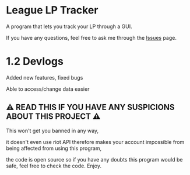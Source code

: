 # League LP Tracker
A program that lets you track your LP through a GUI.

If you have any questions, feel free to ask me through the [Issues](https://github.com/Zgn75/League-LP-Tracker/issues) page.

# 1.2 Devlogs

Added new features, fixed bugs

Able to access/change data easier

## ⚠️ READ THIS IF YOU HAVE ANY SUSPICIONS ABOUT THIS PROJECT ⚠️

This won't get you banned in any way,

it doesn't even use riot API therefore makes your account impossible from being affected from using this program,

the code is open source so if you have any doubts this program would be safe, feel free to check the code. Enjoy.
